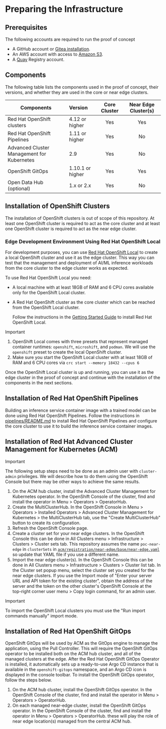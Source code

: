 # Preparing the Infrastructure

## Prerequisites
The following accounts are required to run the proof of concept

- A GitHub account or [Gitea installation](gitea/README.md).
- An AWS account with access to [Amazon S3](https://s3.console.aws.amazon.com/).
- A [Quay](https://www.quay.io) Registry account.

## Components

The following table lists the components used in the proof of concept, their versions, and whether they are used in the
core or near edge clusters.

| Components                                      | Version          | Core Cluster | Near Edge Cluster(s) |
|-------------------------------------------------|:-----------------|:------------:|:--------------------:|
| Red Hat OpenShift clusters                      | 4.12 or higher   |     Yes      |         Yes          |
| Red Hat OpenShift Pipelines                     | 1.11 or higher   |     Yes      |          No          |
| Advanced Cluster Management for Kubernetes      | 2.9              |     Yes      |          No          |
| OpenShift GitOps                                | 1.10.1 or higher |     Yes      |         Yes          |
| Open Data Hub (optional)                        | 1.x or 2.x       |     Yes      |          No          |


## Installation of OpenShift Clusters

The installation of OpenShift clusters is out of scope of this repository. At least one OpenShift cluster is required to
act as the core cluster and at least one OpenShift cluster is required to act as the near edge cluster.

### Edge Development Environment Using Red Hat OpenShift Local

For development purposes, you can use [Red Hat OpenShift
Local](https://access.redhat.com/documentation/en-us/red_hat_openshift_local/2.32/html/getting_started_guide/index) to
create a local OpenShift cluster and use it as the edge cluster. This way you can test that the management and
deployment of AI/ML inference workloads from the core cluster to the edge cluster works as expected.

To use Red Hat OpenShift Local you need:
- A local machine with at least 18GB of RAM and 6 CPU cores available only for the OpenShift Local cluster.
- A Red Hat OpenShift cluster as the core cluster which can be reached from the OpenShift Local cluster.

  Follow the instructions in the [Getting Started Guide](https://access.redhat.com/documentation/en-us/red_hat_openshift_local/2.32/html/getting_started_guide/index) to install Red Hat OpenShift Local.

> [!IMPORTANT]
> 1. OpenShift Local comes with three presets that represent managed container runtimes: `openshift`, `microshift`, and
>    `podman`. We will use the `openshift` preset to create the local OpenShift cluster.
> 1. Make sure you start the OpenShift Local cluster with at least 18GB of RAM and 6 CPU cores via
>    `crc start --memory 18432 --cpus 6`

Once the OpenShift Local cluster is up and running, you can use it as the edge cluster in the proof of concept and
continue with the installation of the components in the next sections.

## Installation of Red Hat OpenShift Pipelines

Building an inference service container image with a trained model can be done using Red Hat OpenShift Pipelines. Follow
the instructions in [pipelines/README.md](../pipelines/README.md) to install Red Hat OpenShift Pipelines and configure
the core cluster to use it to build the inference service container images.

## Installation of Red Hat Advanced Cluster Management for Kubernetes (ACM)

> [!IMPORTANT]
> The following setup steps need to be done as an admin user with `cluster-admin` privileges.
We will describe how to do them using the OpenShift Console but there may be other ways to achieve the same results.

1. On the ACM hub cluster, install the Advanced Cluster Management for Kubernetes operator.
   In the OpenShift Console of the cluster, find and install the operator
   in Menu > Operators > OperatorHub.
1. Create the MultiClusterHub.
   In the OpenShift Console in Menu > Operators > Installed Operators > Advanced Cluster Management for Kubernetes >
   the MultiClusterHub tab, use the "Create MultiClusterHub" button to create its configuration.
1. Refresh the OpenShift Console page.
1. Create a cluster set for your near edge clusters.
   In the OpenShift Console this can be done in All Clusters menu > Infrastructure > Clusters > Cluster sets tab.
   This repository assumes the name `poc-near-edge` in `clusterSets`
   in [`acm/registration/near-edge/base/near-edge.yaml`](../acm/registration/near-edge/base/near-edge.yaml)
   so update that YAML file if you use a different name.
1. Import the near edge cluster(s).
   In the OpenShift Console this can be done in All Clusters menu > Infrastructure > Clusters > Cluster list tab.
   In the Cluster set popup menu, select the cluster set you created for the near edge clusters.
   If you use the Import mode of "Enter your server URL and API token for the existing cluster",
   obtain the address of the server and the token on the other cluster's OpenShift Console
   at the top-right corner user menu > Copy login command, for an admin user.

> [!IMPORTANT]
> To import the OpenShift Local clusters you must use the "Run import commands manually" import mode.

## Installation of Red Hat OpenShift GitOps

OpenShift GitOps will be used by ACM as the GitOps engine to manage the application, using the Pull Controller. This
will require the OpenShift GitOps operator to be installed both on the ACM hub cluster, and all of the managed clusters
at the edge. After the Red Hat OpenShift GitOps Operator is installed, it automatically sets up a ready-to-use Argo CD
instance that is available in the `openshift-gitops` namespace, and an Argo CD icon is displayed in the console toolbar.
To install the OpenShift GitOps operator, follow the steps below.

1. On the ACM hub cluster, install the OpenShift GitOps operator.
   In the OpenShift Console of the cluster, find and install the operator in Menu > Operators > OperatorHub.
1. On each managed near-edge cluster, install the OpenShift GitOps operator.
   In the OpenShift Console of the cluster, find and install the operator in Menu > Operators > OperatorHub.
   these will play the role of near edge location(s) managed from the central ACM hub.
